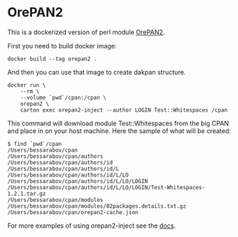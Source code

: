 # OrePAN2

This is a dockerized version of perl module
[OrePAN2](https://metacpan.org/release/OrePAN2).

First you need to build docker image:

    docker build --tag orepan2 .

And then you can use that image to create dakpan structure.

    docker run \
        --rm \
        --volume `pwd`/cpan:/cpan \
        orepan2 \
        carton exec orepan2-inject --author LOGIN Test::Whitespaces /cpan

This command will download module Test::Whitespaces from the big CPAN and
place in on your host machine. Here the sample of what will be created:

    $ find `pwd`/cpan
    /Users/bessarabov/cpan
    /Users/bessarabov/cpan/authors
    /Users/bessarabov/cpan/authors/id
    /Users/bessarabov/cpan/authors/id/L
    /Users/bessarabov/cpan/authors/id/L/LO
    /Users/bessarabov/cpan/authors/id/L/LO/LOGIN
    /Users/bessarabov/cpan/authors/id/L/LO/LOGIN/Test-Whitespaces-1.2.1.tar.gz
    /Users/bessarabov/cpan/modules
    /Users/bessarabov/cpan/modules/02packages.details.txt.gz
    /Users/bessarabov/cpan/orepan2-cache.json

For more examples of using orepan2-inject see the
[docs](https://metacpan.org/pod/distribution/OrePAN2/script/orepan2-inject).
